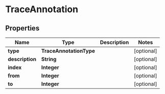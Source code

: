 

# TraceAnnotation


## Properties

| Name | Type | Description | Notes |
|------------ | ------------- | ------------- | -------------|
|**type** | **TraceAnnotationType** |  |  [optional] |
|**description** | **String** |  |  [optional] |
|**index** | **Integer** |  |  [optional] |
|**from** | **Integer** |  |  [optional] |
|**to** | **Integer** |  |  [optional] |



